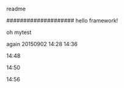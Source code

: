 readme

####################
hello framework!

oh mytest

again 20150902 14:28
14:36

14:48

14:50

14:56
